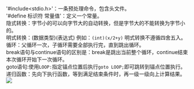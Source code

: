 '#include<stdio.h>'：一条预处理命令，包含头文件。   
'#define 标识符 常量值'：定义一个常量。   
隐式转换：字节小的可以向字节大的自动转换，但是字节大的不能转换为字节小的。   
明式转换：(数据类型)(表达式) 例如：`(int)(x/2+y)`  明式转换不遵循四舍五入。   
循环：父循环一次，子循环需要全部执行完，直到跳出循环。   
break语句与continue语句的区别是：break是跳出当前整个循环，continue结束本次循环开始下一次循环。   
goto语句:使用`LOOP:`指定锚点位置后执行`goto LOOP;`即可跳转到锚点位置执行。   
递归函数：先向下执行函数，等到满足结束条件时，再一级一级向上计算结果。   
<image src="http://img.mukewang.com/5577e0390001d23705970304.jpg"></image>
